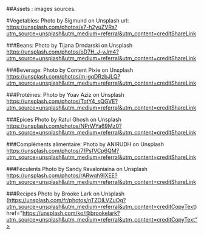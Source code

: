 ##Assets : images sources.

#Vegetables:
Photo by Sigmund on Unsplash
url: https://unsplash.com/photos/x7-h2yuZVRs?utm_source=unsplash&utm_medium=referral&utm_content=creditShareLink

###Beans:
Photo by Tijana Drndarski on Unsplash
https://unsplash.com/photos/oD7H_J-vJm4?utm_source=unsplash&utm_medium=referral&utm_content=creditShareLink

###Beverage:
Photo by Content Pixie on Unsplash
https://unsplash.com/photos/m-gqDRzbJLQ?utm_source=unsplash&utm_medium=referral&utm_content=creditShareLink

###Protéines:
Photo by Yoav Aziz on Unsplash
https://unsplash.com/photos/TqtY4_sQGVE?utm_source=unsplash&utm_medium=referral&utm_content=creditShareLink

###Epices
Photo by Ratul Ghosh on Unsplash
https://unsplash.com/photos/NPrWYa69Mz0?utm_source=unsplash&utm_medium=referral&utm_content=creditShareLink

###Compléments alimentaire:
Photo by ANIRUDH on Unsplash
https://unsplash.com/photos/7fPsfVCp6QM?utm_source=unsplash&utm_medium=referral&utm_content=creditShareLink

###Féculents
Photo by Sandy Ravaloniaina on Unsplash
https://unsplash.com/photos/rARwqh9IXEE?utm_source=unsplash&utm_medium=referral&utm_content=creditShareLink

###Recipes
Photo by Brooke Lark on Unsplash (https://unsplash.com/fr/photos/nTZOILVZuOg?utm_source=unsplash&utm_medium=referral&utm_content=creditCopyText)
href="https://unsplash.com/ko/@brookelark?utm_source=unsplash&utm_medium=referral&utm_content=creditCopyText">

   